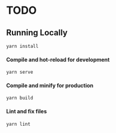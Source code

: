 # TODO

## Running Locally

```
yarn install
```

#### Compile and hot-reload for development

```
yarn serve
```

#### Compile and minify for production

```
yarn build
```

#### Lint and fix files

```
yarn lint
```